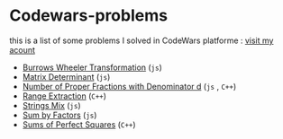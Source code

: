 # Codewars-problems

this is a list of some problems I solved in CodeWars platforme :  [visit my acount](https://www.codewars.com/users/RedScammer/) 

- [Burrows Wheeler Transformation](docs/Burrows-Wheeler-Transformation) (`js`)
- [Matrix Determinant](docs/Matrix-Determinant)  (`js`)
- [Number of Proper Fractions with Denominator d](docs/Number-of-Proper-Fractions-with-Denominator-d) (`js` , `C++`)
- [Range Extraction](docs/Range-Extraction)  (`C++`)
- [Strings Mix](docs/Strings-Mix)  (`js`)
- [Sum by Factors](docs/Sum-by-Factors)  (`js`)
- [Sums of Perfect Squares](docs/Sums-of-Perfect-Squares)  (`C++`)
